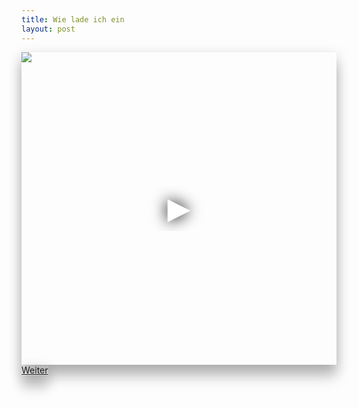 ```yaml
---
title: Wie lade ich ein
layout: post
---
```


<iframe frameborder="0"
scrolling="no" 
height="500" 
width="100%" src="https://www.youtube-nocookie.com/embed/dISQQw7ASWU?controls=0" style="box-shadow: 0 20px 20px 0 rgba(0, 0, 0, 0.2), 0 6px 20px 0 rgba(0, 0, 0, 0.19)"
    srcdoc="<style>*{padding:0;margin:0;overflow:hidden}html,body{height:100%}img,span{position:absolute;width:100%;top:0;bottom:0;margin:auto}span{height:1.5em;text-align:center;font:48px/1.5 sans-serif;color:white;text-shadow:0 0 0.5em black}</style>
  <a href=https://www.youtube-nocookie.com/embed/dISQQw7ASWU?controls=0>
    <img src=https://img.youtube.com/vi/dISQQw7ASWU/maxresdefault.jpg ><span>▶</span></a>">
</iframe><br>
  <a href="#followup-nachgespräch" class="button scrolly" style="box-shadow: 0 20px 20px 0 rgba(0, 0, 0, 0.2), 0 6px 20px 0 rgba(0, 0, 0, 0.19)">Weiter</a>
